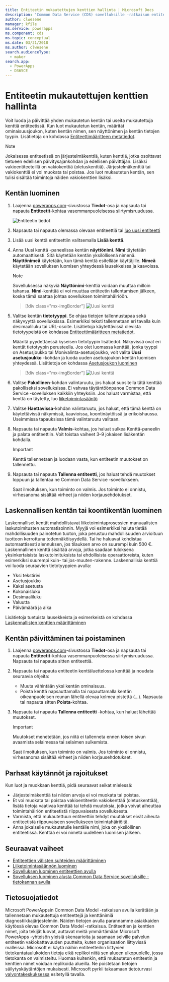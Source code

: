 ```yaml
---
title: Entiteetin mukautettujen kenttien hallinta | Microsoft Docs
description: 'Common Data Service (CDS) sovelluksille -ratkaisun entiteetin mukautettujen kenttien luomisen, lukemisen, päivittämisen ja poistamisen ohjeet.'
author: clwesene
manager: kfile
ms.service: powerapps
ms.component: cds
ms.topic: conceptual
ms.date: 03/21/2018
ms.author: clwesene
search.audienceType:
  - maker
search.app:
  - PowerApps
  - D365CE
---
```


# <a name="manage-custom-fields-in-an-entity"></a>Entiteetin mukautettujen kenttien hallinta
Voit luoda ja päivittää yhden mukautetun kentän tai useita mukautettuja kenttiä entiteetissä. Kun luot mukautetun kentän, määrität ominaisuusjoukon, kuten kentän nimen, sen näyttönimen ja kentän tietojen tyypin. Lisätietoja on kohdassa [Entiteettimääritteen metatiedot](../../developer/common-data-service/entity-attribute-metadata.md).

> [!NOTE]
> Jokaisessa entiteetissä on järjestelmäkenttiä, kuten kenttiä, jotka osoittavat tietueen edellisen päivitysajankohdan ja edellisen päivittäjän. Lisäksi vakioentiteeteillä on vakiokenttiä (oletuskenttiä). Järjestelmäkenttiä tai vakiokenttiä ei voi muokata tai poistaa. Jos luot mukautetun kentän, sen tulisi sisältää toimintoja näiden vakiokenttien lisäksi.

## <a name="create-a-field"></a>Kentän luominen
1. Laajenna [powerapps.com](https://web.powerapps.com/?utm_source=padocs&utm_medium=linkinadoc&utm_campaign=referralsfromdoc)-sivustossa **Tiedot**-osa ja napsauta tai napauta **Entiteetit**-kohtaa vasemmanpuoleisessa siirtymisruudussa.

    ![Entiteetin tiedot](./media/data-platform-cds-create-entity/entitylist.png "Entiteettiluettelo")

2. Napsauta tai napauta olemassa olevaan entiteettiä tai [luo uusi entiteetti](data-platform-create-entity.md)

3. Lisää uusi kenttä entiteettiin valitsemalla **Lisää kenttä**.

4. Anna Uusi kenttä -paneelissa kentän **näyttönimi**. **Nimi** täytetään automaattisesti. Sitä käytetään kentän yksilöllisenä nimenä. **Näyttönimeä** käytetään, kun tämä kenttä esitellään käyttäjille. **Nimeä** käytetään sovelluksen luomisen yhteydessä lausekkeissa ja kaavoissa.

    > [!NOTE]
    > Sovelluksessa näkyviä **Näyttönimi**-kenttiä voidaan muuttaa milloin tahansa. **Nimi**-kenttää ei voi muuttaa entiteetin tallentamisen jälkeen, koska tämä saattaa johtaa sovelluksen toimintahäiriöön.

    > [!div class="mx-imgBorder"] 
    > ![Uusi kenttä](./media/data-platform-cds-create-entity/newfieldpanel.png "Uusi kenttä -paneeli")

5. Valitse kentän **tietotyyppi**. Se ohjaa tietojen tallennustapaa sekä näkyvyyttä sovelluksissa. Esimerkiksi teksti tallennetaan eri tavalla kuin desimaaliluku tai URL-osoite. Lisätietoja käytettävissä olevista tietotyypeistä on kohdassa [Entiteettimääritteen metatiedot](../../developer/common-data-service/entity-attribute-metadata.md).

    Määritä pyydettäessä kyseisen tietotyypin lisätiedot. Näkyvissä ovat eri kentät tietotyypin perusteella. Jos olet luomassa kenttää, jonka tyyppi on Asetusjoukko tai Monivalinta-asetusjoukko, voit valita **Uusi asetusjoukko** -kohdan ja luoda uuden asetusjoukon kentän luomisen yhteydessä. Lisätietoja on kohdassa [Asetusjoukon luominen](custom-picklists.md)

    > [!div class="mx-imgBorder"] 
    > ![Uusi kenttä](./media/data-platform-cds-create-entity/newfieldpanel-2.png "Uusi kenttä -paneeli")


7. Valitse **Pakollinen**-kohdan valintaruutu, jos haluat suositella tätä kenttää pakolliseksi sovelluksissa. Ei vahvaa täytäntöönpanoa Common Data Service -sovelluksen kaikkiin yhteyksiin. Jos haluat varmistaa, että kenttä on täytetty, luo [liiketoimintasääntö](data-platform-create-business-rule.md)

8. Valitse **Haettavissa**-kohdan valintaruutu, jos haluat, että tämä kenttä on käytettävissä näkymissä, kaavioissa, koontinäytöissä ja erikoishaussa. Useimmissa tapauksissa tämä valintaruutu valitaan.

9. Napsauta tai napauta **Valmis**-kohtaa, jos haluat sulkea Kenttä-paneelin ja palata entiteettiin. Voit toistaa vaiheet 3–9 jokaisen lisäkentän kohdalla.
   
    > [!IMPORTANT]
    > Kenttä tallennetaan ja luodaan vasta, kun entiteetin muutokset on tallennettu.

10. Napsauta tai napauta **Tallenna entiteetti**, jos haluat tehdä muutokset loppuun ja tallentaa ne Common Data Service -sovellukseen.

    Saat ilmoituksen, kun toiminto on valmis. Jos toiminto ei onnistu, virhesanoma sisältää virheet ja niiden korjausehdotukset.

## <a name="create-a-calculated-or-roll-up-field"></a>Laskennallisen kentän tai koontikentän luominen
Laskennalliset kentät mahdollistavat liiketoimintaprosessien manuaalisten laskutoimitusten automatisoinnin. Myyjä voi esimerkiksi haluta tietää mahdollisuuden painotetun tuoton, joka perustuu mahdollisuuden arvioituun tuottoon kerrottuna todennäköisyydellä. Tai he haluavat kohdistaa automaattisesti alennuksen, jos tilauksen arvo on suurempi kuin 500 €. Laskennallinen kenttä sisältää arvoja, jotka saadaan tuloksena yksinkertaisista laskutoimituksista tai ehdollisista operaattoreista, kuten esimerkiksi suurempi kuin- tai jos-muuten-rakenne. Laskennallisia kenttiä voi luoda seuraavien tietotyyppien avulla:

* Yksi tekstirivi
* Asetusjoukko
* Kaksi asetusta
* Kokonaisluku
* Desimaaliluku
* Valuutta
* Päivämäärä ja aika

Lisätietoja tuetuista lausekkeista ja esimerkeistä on kohdassa [Laskennallisten kenttien määrittäminen](/dynamics365/customer-engagement/customize/define-calculated-fields)

## <a name="update-or-delete-a-field"></a>Kentän päivittäminen tai poistaminen
1. Laajenna [powerapps.com](https://web.powerapps.com/?utm_source=padocs&utm_medium=linkinadoc&utm_campaign=referralsfromdoc)-sivustossa **Tiedot**-osa ja napsauta tai napauta **Entiteetit**-kohtaa vasemmanpuoleisessa siirtymisruudussa. Napsauta tai napauta sitten entiteettiä.
2. Napsauta tai napauta entiteetin kenttäluettelossa kenttää ja noudata seuraavia ohjeita:
   
   * Muuta vähintään yksi kentän ominaisuus.
   * Poista kenttä napsauttamalla tai napauttamalla kentän oikeanpuoleisen reunan lähellä olevaa kolmea pistettä (...). Napsauta tai napauta sitten **Poista**-kohtaa.

3. Napsauta tai napauta **Tallenna entiteetti** -kohtaa, kun haluat lähettää muutokset.
   
    > [!IMPORTANT]
    > Muutokset menetetään, jos niitä ei tallenneta ennen toisen sivun avaamista selaimessa tai selaimen sulkemista.

    Saat ilmoituksen, kun toiminto on valmis. Jos toiminto ei onnistu, virhesanoma sisältää virheet ja niiden korjausehdotukset.

## <a name="best-practices-and-restrictions"></a>Parhaat käytännöt ja rajoitukset
Kun luot ja muokkaan kenttiä, pidä seuraavat seikat mielessä:

* Järjestelmäkenttiä tai niiden arvoja ei voi muokata tai poistaa.
* Et voi muokata tai poistaa vakioentiteetin vakiokenttää (oletuskenttää), lisätä tietoja vaativaa kenttää tai tehdä muutoksia, jotka voivat aiheuttaa toimintahäiriön entiteetistä riippuvaisesta sovelluksesta.
* Varmista, että mukautettuun entiteettiin tehdyt muutokset eivät aiheuta entiteetistä riippuvaiseen sovellukseen toimintahäiriöitä.
* Anna jokaiselle mukautetulle kentälle nimi, joka on yksilöllinen entiteetissä. Kenttää ei voi nimetä uudelleen luomisen jälkeen.

## <a name="next-steps"></a>Seuraavat vaiheet
* [Entiteettien välisten suhteiden määrittäminen](data-platform-entity-lookup.md)
* [Liiketoimintasäännön luominen](data-platform-create-business-rule.md)
* [Sovelluksen luominen entiteettien avulla](../canvas-apps/data-platform-create-app.md)
* [Sovelluksen luominen alusta Common Data Service sovelluksille -tietokannan avulla](../canvas-apps/data-platform-create-app-scratch.md)

## <a name="privacy-notice"></a>Tietosuojatiedot
Microsoft PowerAppsin Common Data Model -ratkaisun avulla kerätään ja tallennetaan mukautettuja entiteettejä ja kenttänimiä diagnostiikkajärjestelmiin.  Näiden tietojen avulla parannamme asiakkaiden käytössä olevaa Common Data Model -ratkaisua. Entiteettien ja kenttien nimet, joita tekijät luovat, auttavat meitä ymmärtämään Microsoft PowerApps -yhteisön yleisiä skenaarioita ja saamaan selville palvelun entiteetin vakiokattavuuden puutteita, kuten organisaation liittyvissä malleissa. Microsoft ei käytä näihin entiteetteihin liittyvien tietokantataulukoiden tietoja eikä replikoi niitä sen alueen ulkopuolelle, jossa tietokanta on valmisteltu. Huomaa kuitenkin, että mukautetun entiteetin ja kenttien nimet voidaan replikoida alueilla. Ne poistetaan tietojen säilytyskäytäntöjen mukaisesti. Microsoft pyrkii takaamaan tietoturvasi [valvontakeskuksessa](https://www.microsoft.com/trustcenter/Privacy/default.aspx) esitetyllä tavalla.

